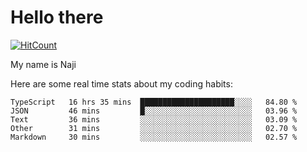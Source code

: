 # Hello there

[![HitCount](http://hits.dwyl.com/na-ji/na-ji.svg)](https://youtu.be/dQw4w9WgXcQ)

My name is Naji

Here are some real time stats about my coding habits:

<!--START_SECTION:waka-->
```text
TypeScript   16 hrs 35 mins  █████████████████████░░░░   84.80 % 
JSON         46 mins         █░░░░░░░░░░░░░░░░░░░░░░░░   03.96 % 
Text         36 mins         ░░░░░░░░░░░░░░░░░░░░░░░░░   03.09 % 
Other        31 mins         ░░░░░░░░░░░░░░░░░░░░░░░░░   02.70 % 
Markdown     30 mins         ░░░░░░░░░░░░░░░░░░░░░░░░░   02.57 %
```
<!--END_SECTION:waka-->

